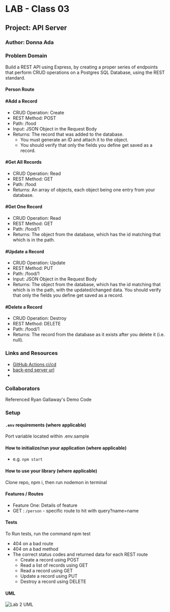 # LAB - Class 03

## Project: API Server

### Author: Donna Ada

### Problem Domain

Build a REST API using Express, by creating a proper series of endpoints that perform CRUD operations on a Postgres SQL Database, using the REST standard.

#### Person Route

#### #Add a Record

- CRUD Operation: Create
- REST Method: POST
- Path: /food
- Input: JSON Object in the Request Body
- Returns: The record that was added to the database.
  - You must generate an ID and attach it to the object.
  - You should verify that only the fields you define get saved as a record.

#### #Get All Records

- CRUD Operation: Read
- REST Method: GET
- Path: /food
- Returns: An array of objects, each object being one entry from your database.

#### #Get One Record

- CRUD Operation: Read
- REST Method: GET
- Path: /food/1
- Returns: The object from the database, which has the id matching that which is in the path.

#### #Update a Record

- CRUD Operation: Update
- REST Method: PUT
- Path: /food/1
- Input: JSON Object in the Request Body
- Returns: The object from the database, which has the id matching that which is in the path, with the updated/changed data.
You should verify that only the fields you define get saved as a record.

#### #Delete a Record

- CRUD Operation: Destroy
- REST Method: DELETE
- Path: /food/1
- Returns: The record from the database as it exists after you delete it (i.e. null).

### Links and Resources

- [GitHub Actions ci/cd](https://github.com/donnaada/basic-express-server/actions)
- [back-end server url](https://api-server-6a4s.onrender.com)
-

### Collaborators

Referenced Ryan Gallaway's Demo Code

### Setup

#### `.env` requirements (where applicable)

Port variable located within .env.sample

#### How to initialize/run your application (where applicable)

- e.g. `npm start`

#### How to use your library (where applicable)

Clone repo, npm i, then run nodemon in terminal

#### Features / Routes

- Feature One: Details of feature
- GET : `/person` - specific route to hit with query?name=name

#### Tests

To Run tests, run the command npm test

- 404 on a bad route
- 404 on a bad method
- The correct status codes and returned data for each REST route
  - Create a record using POST
  - Read a list of records using GET
  - Read a record using GET
  - Update a record using PUT
  - Destroy a record using DELETE

#### UML

![Lab 2 UML](./assets/lab2-uml.png)
